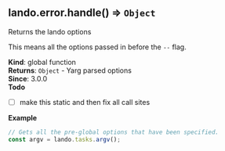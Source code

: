 <a name="lando.error.handle"></a>

## lando.error.handle() ⇒ <code>Object</code>
Returns the lando options

This means all the options passed in before the `--` flag.

**Kind**: global function  
**Returns**: <code>Object</code> - Yarg parsed options  
**Since**: 3.0.0  
**Todo**

- [ ] make this static and then fix all call sites

**Example**  
```js
// Gets all the pre-global options that have been specified.
const argv = lando.tasks.argv();
```
